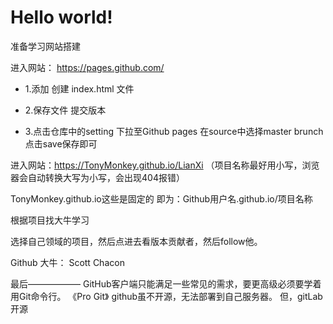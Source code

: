 # Hello  world!
 准备学习网站搭建
 
 进入网站：  https://pages.github.com/
 
* 1.添加 创建 index.html  文件

* 2.保存文件  提交版本

* 3.点击仓库中的setting  下拉至Github pages 在source中选择master brunch点击save保存即可

进入网站：https://TonyMonkey.github.io/LianXi   （项目名称最好用小写，浏览器会自动转换大写为小写，会出现404报错）


TonyMonkey.github.io这些是固定的  即为：Github用户名.github.io/项目名称

根据项目找大牛学习

选择自己领域的项目，然后点进去看版本贡献者，然后follow他。

Github 大牛： Scott Chacon


最后——————
GitHub客户端只能满足一些常见的需求，要更高级必须要学着用Git命令行。 《Pro Git》
github虽不开源，无法部署到自己服务器。
但，gitLab开源
